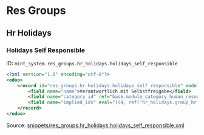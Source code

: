 # Res Groups

## Hr Holidays

### Holidays Self Responsible

ID: `mint_system.res_groups.hr_holidays.holidays_self_responsible`

```xml
<?xml version="1.0" encoding="utf-8"?>
<odoo>
    <record id="res_groups.hr_holidays.holidays_self_responsible" model="res.groups">
        <field name="name">Verantwortlich mit Selbstfreigabe</field>
        <field name="category_id" ref="base.module_category_human_resources_time_off"/>
        <field name="implied_ids" eval="[(4, ref('hr_holidays.group_hr_holidays_responsible'))]"/>
    </record>
</odoo>

```
Source: [snippets/res_groups.hr_holidays.holidays_self_responsible.xml](https://github.com/Mint-System/Odoo-Build/tree/main/snippets/res_groups.hr_holidays.holidays_self_responsible.xml)


